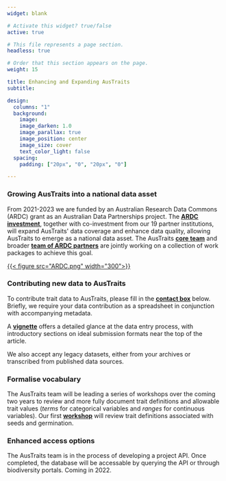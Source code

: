 ```yaml
---
widget: blank

# Activate this widget? true/false
active: true

# This file represents a page section.
headless: true

# Order that this section appears on the page.
weight: 15

title: Enhancing and Expanding AusTraits
subtitle:

design:
  columns: "1"
  background:
    image:
    image_darken: 1.0
    image_parallax: true
    image_position: center
    image_size: cover
    text_color_light: false
  spacing:
    padding: ["20px", "0", "20px", "0"]

---
```


### Growing AusTraits into a national data asset
From 2021-2023 we are funded by an Australian Research Data Commons (ARDC) grant as an Australian Data Partnerships project. The <ins>**[ARDC investment](https://ardc.edu.au/project/austraits/)**</ins>, together with co-investment from our 19 partner institutions, will expand AusTraits' data coverage and enhance data quality, allowing AusTraits to emerge as a national data asset. The AusTraits <ins>**[core team](#04_team)**</ins> and broader <ins>**[team of ARDC partners](team/)**</ins> are jointly working on a collection of work packages to achieve this goal.

[{{< figure src="ARDC.png" width="300">}}](https://ardc.edu.au/project/austraits/)

### Contributing new data to AusTraits
To contribute trait data to AusTraits, please fill in the <ins>**[contact box](contact/)**</ins> below. Briefly, we require your data contribution as a spreadsheet in conjunction with accompanying metadata.

A <ins>**[vignette](http://traitecoevo.github.io/austraits.build/articles/adding_data.html)**</ins> offers a detailed glance at the data entry process, with introductory sections on ideal submission formats near the top of the article.

We also accept any legacy datasets, either from your archives or transcribed from published data sources.

### Formalise vocabulary
The AusTraits team will be leading a series of workshops over the coming two years to review and more fully document trait definitions and allowable trait values (*terms* for categorical variables and *ranges* for continuous variables). Our first <ins>**[workshop](post/workshop1/)**</ins> will review trait definitions associated with seeds and germination.

### Enhanced access options
The AusTraits team is in the process of developing a project API. Once completed, the database will be accessable by querying the API or through biodiversity portals. Coming in 2022.
